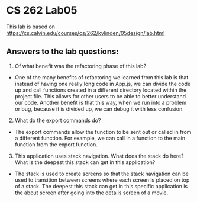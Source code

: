 # CS 262 Lab05
This lab is based on https://cs.calvin.edu/courses/cs/262/kvlinden/05design/lab.html

## Answers to the lab questions:
1. Of what benefit was the refactoring phase of this lab?
* One of the many benefits of refactoring we learned from this lab is that instead of having one really long code in App.js, we can divide the code up and call functions created in a different directory located within the project file. This allows for other users to be able to better understand our code. Another benefit is that this way, when we run into a problem or bug, because it is divided up, we can debug it with less confusion.
2. What do the export commands do?
* The export commands allow the function to be sent out or called in from a different function. For example, we can call in a function to the main function from the export function.
3. This application uses stack navigation. What does the stack do here?What is the deepest this stack can get in this application?
* The stack is used to create screens so that the stack navigation can be used to transition between screens where each screen is placed on top of a stack. The deepest this stack can get in this specific application is the about screen after going into the details screen of a movie.
